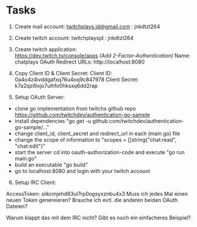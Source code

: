 # Tasks

1. Create mail account:
twitchplays.jd@gmail.com : jnkdtzl264

2. Create twitch account:
twitchplaysjd : jnkdtzl264

3. Create twitch application:   
https://dev.twitch.tv/console/apps
*(Add 2-Factor-Authentication)*
Name: chatplays
OAuth Redirect URLs: http://localhost:8080

4. Copy Client ID & Client Secret:
Client ID: 0a4o4z4ivddgafxq76u4oq9c847978
Client Secret: k7a2qzi9ojo7ulhfo0hksxq6dd2rap

5. Setup OAuth Server:
- clone go implementation from twitchs github repo
  https://github.com/twitchdev/authentication-go-sample
- install dependencies
  "go get -u github.com/twitchdev/authentication-go-sample/..."
- change client_id, client_secret and redirect_url in each (main.go) file
- change the scope of information to 
"scopes = []string{"chat:read", "chat:edit"}"
- start the server 
cd into oauth-authorization-code and execute "go run main.go"
-  build an executable
"go build"
- go to localhost:8080 and login with your twitch account

6. Setup IRC Client:


AccessToken: siikcmjehd83ul7rp0ogsyxznbu4x3
Muss ich jedes Mal einen neuen Token genereieren?
Brauche ich evtl. die anderen beiden OAuth Dateien?

Warum klappt das mit dem IRC nicht?
Gibt es noch ein einfacheres Beispiel?





